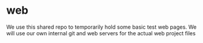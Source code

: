 # web
We use this shared repo to temporarily hold some basic test web pages. We will use our own internal git and web servers for the actual web project files
